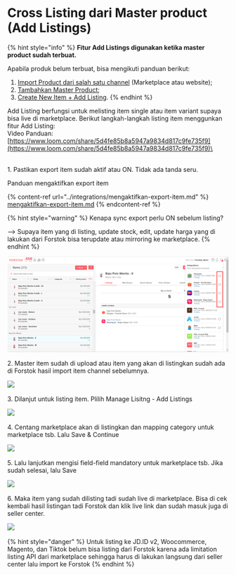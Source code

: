 # Cross Listing dari Master product (Add Listings)

{% hint style="info" %}
**Fitur Add Listings digunakan ketika master product sudah terbuat.**

Apabila produk belum terbuat, bisa mengikuti panduan berikut:

1. [Import Product dari salah satu channel](import-product-from-channels.md) (Marketplace atau website);
2. [Tambahkan Master Product](add-master-product.md);
3. [Create New Item + Add Listing](create-new-item-+-add-listing.md).
{% endhint %}

Add Listing berfungsi untuk melisting item single atau item variant supaya bisa live di marketplace. Berikut langkah-langkah listing item menggunkan fitur Add Listing:\
Video Panduan: [https://www.loom.com/share/5d4fe85b8a5947a9834d817c9fe735f9](https://www.loom.com/share/5d4fe85b8a5947a9834d817c9fe735f9)\


\
1\. Pastikan export item sudah aktif atau ON. Tidak ada tanda seru.

Panduan mengaktifkan export item

{% content-ref url="../integrations/mengaktifkan-export-item.md" %}
[mengaktifkan-export-item.md](../integrations/mengaktifkan-export-item.md)
{% endcontent-ref %}

{% hint style="warning" %}
Kenapa sync export perlu ON sebelum listing?

\--> Supaya item yang di listing, update stock, edit, update harga yang di lakukan dari Forstok bisa terupdate atau mirroring ke marketplace.
{% endhint %}

![](<../../.gitbook/assets/image (404).png>)

2\. Master item sudah di upload atau item yang akan di listingkan sudah ada di Forstok hasil import item channel sebelumnya.

![](https://s3.amazonaws.com/cdn.freshdesk.com/data/helpdesk/attachments/production/48053113038/original/bXfjYSHEyyYDrVlk2EyzhxnmC6gQIPPzmA.png?1597024864)

3\. Dilanjut untuk listing item. Plilih Manage Lisitng - Add Listings

![](https://s3.amazonaws.com/cdn.freshdesk.com/data/helpdesk/attachments/production/48053113088/original/LnQse7JvGsZb1vtjRPBHFXz0PGqFFVH7hw.png?1597024937)

4\. Centang marketplace akan di listingkan dan mapping category untuk marketplace tsb. Lalu Save & Continue

![](https://s3.amazonaws.com/cdn.freshdesk.com/data/helpdesk/attachments/production/48053113120/original/zt9r3gzULI0FUYYRdny-Nzr9ll7ED85dCQ.png?1597025025)

5\. Lalu lanjutkan mengisi field-field mandatory untuk marketplace tsb. Jika sudah selesai, lalu Save

![](https://s3.amazonaws.com/cdn.freshdesk.com/data/helpdesk/attachments/production/48053113206/original/gYnQij69p4UsO9Age32Dkz\_rxoy2Wynx7w.png?1597025143)

6\. Maka item yang sudah dilisting tadi sudah live di marketplace. Bisa di cek kembali hasil listingan tadi Forstok dan klik live link dan sudah masuk juga di seller center.

![](https://s3.amazonaws.com/cdn.freshdesk.com/data/helpdesk/attachments/production/48053113262/original/DwPrji-I6phRvzChxT3TwHjK-5gthonWng.png?1597025222)

{% hint style="danger" %}
Untuk listing ke JD.ID v2, Woocommerce, Magento, dan Tiktok belum bisa listing dari Forstok karena ada limitation listing API dari marketplace sehingga harus di lakukan langsung dari seller center lalu import ke Forstok
{% endhint %}
